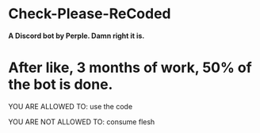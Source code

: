 # Check-Please-ReCoded
__A Discord bot by Perple. Damn right it is.__

# After like, 3 months of work, 50% of the bot is done.

YOU ARE ALLOWED TO:
use the code

YOU ARE NOT ALLOWED TO:
consume flesh
